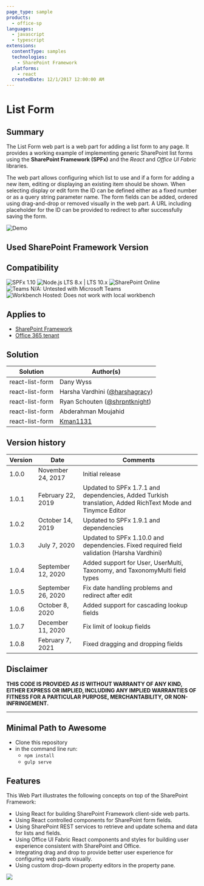 ```yaml
---
page_type: sample
products:
  - office-sp
languages:
  - javascript
  - typescript
extensions:
  contentType: samples
  technologies:
    - SharePoint Framework
  platforms:
    - react
  createdDate: 12/1/2017 12:00:00 AM
---
```


# List Form

## Summary

The List Form web part is a web part for adding a list form to any page. It provides a working example of implementing generic SharePoint list forms using the **SharePoint Framework (SPFx)** and the _React_ and _Office UI Fabric_ libraries.

The web part allows configuring which list to use and if a form for adding a new item, editing or displaying an existing item should be shown. When selecting display or edit form the ID can be defined either as a fixed number or as a query string parameter name. The form fields can be added, ordered using drag-and-drop or removed visually in the web part. A URL including placeholder for the ID can be provided to redirect to after successfully saving the form.

![Demo](./assets/React-ListForm-Overview.gif)

## Used SharePoint Framework Version

## Compatibility

![SPFx 1.10](https://img.shields.io/badge/SPFx-1.10.0-green.svg) 
![Node.js LTS 8.x | LTS 10.x](https://img.shields.io/badge/Node.js-LTS%208.x%20%7C%20LTS%2010.x-green.svg)
![SharePoint Online](https://img.shields.io/badge/SharePoint-Online-yellow.svg) 
![Teams N/A: Untested with Microsoft Teams](https://img.shields.io/badge/Teams-N%2FA-lightgrey.svg "Untested with Microsoft Teams") 
![Workbench Hosted: Does not work with local workbench](https://img.shields.io/badge/Workbench-Hosted-yellow.svg "Does not work with local workbench")

## Applies to

- [SharePoint Framework](https://docs.microsoft.com/sharepoint/dev/spfx/sharepoint-framework-overview)
- [Office 365 tenant](https://docs.microsoft.com/sharepoint/dev/spfx/set-up-your-development-environment)

## Solution

| Solution        | Author(s)                                                         |
| --------------- | ----------------------------------------------------------------- |
| react-list-form | Dany Wyss                                                         |
| react-list-form | Harsha Vardhini ([@harshagracy](https://twitter.com/harshagracy)) |
| react-list-form | Ryan Schouten ([@shrpntknight](https://twitter.com/shrpntknight)) |
| react-list-form | Abderahman Moujahid                                               |
| react-list-form | [Kman1131](https://github.com/Kman1131)

## Version history

| Version | Date               | Comments                                                                                                  |
| ------- | ------------------ | --------------------------------------------------------------------------------------------------------- |
| 1.0.0   | November 24, 2017  | Initial release                                                                                           |
| 1.0.1   | February 22, 2019  | Updated to SPFx 1.7.1 and dependencies, Added Turkish translation, Added RichText Mode and Tinymce Editor |
| 1.0.2   | October 14, 2019   | Updated to SPFx 1.9.1 and dependencies                                                                    |
| 1.0.3   | July 7, 2020       | Updated to SPFx 1.10.0 and dependencies. Fixed required field validation (Harsha Vardhini)                |
| 1.0.4   | September 12, 2020 | Added support for User, UserMulti, Taxonomy, and TaxonomyMulti field types                                |
| 1.0.5   | September 26, 2020 | Fix date handling problems and redirect after edit                                                        |
| 1.0.6   | October 8, 2020    | Added support for cascading lookup fields                                                                 |
| 1.0.7   | December 11, 2020  | Fix limit of lookup fields                                                                                |
| 1.0.8   | February 7, 2021   | Fixed dragging and dropping fields                                                                        |

## Disclaimer

**THIS CODE IS PROVIDED _AS IS_ WITHOUT WARRANTY OF ANY KIND, EITHER EXPRESS OR IMPLIED, INCLUDING ANY IMPLIED WARRANTIES OF FITNESS FOR A PARTICULAR PURPOSE, MERCHANTABILITY, OR NON-INFRINGEMENT.**

---

## Minimal Path to Awesome

- Clone this repository
- in the command line run:
  - `npm install`
  - `gulp serve`

## Features

This Web Part illustrates the following concepts on top of the SharePoint Framework:

- Using React for building SharePoint Framework client-side web parts.
- Using React controlled components for SharePoint form fields.
- Using SharePoint REST services to retrieve and update schema and data for lists and fields.
- Using Office UI Fabric React components and styles for building user experience consistent with SharePoint and Office.
- Integrating drag and drop to provide better user experience for configuring web parts visually.
- Using custom drop-down property editors in the property pane.

<img src="https://telemetry.sharepointpnp.com/sp-dev-fx-webparts/samples/react-list-form" />
